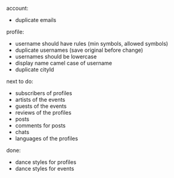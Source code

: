 account:

-   duplicate emails

profile:

-   username should have rules (min symbols, allowed symbols)
-   duplicate usernames (save original before change)
-   usernames should be lowercase
-   display name camel case of username
-   duplicate cityId

next to do:

-   subscribers of profiles
-   artists of the events
-   guests of the events
-   reviews of the profiles
-   posts
-   comments for posts
-   chats
-   languages of the profiles

done:

-   dance styles for profiles
-   dance styles for events
